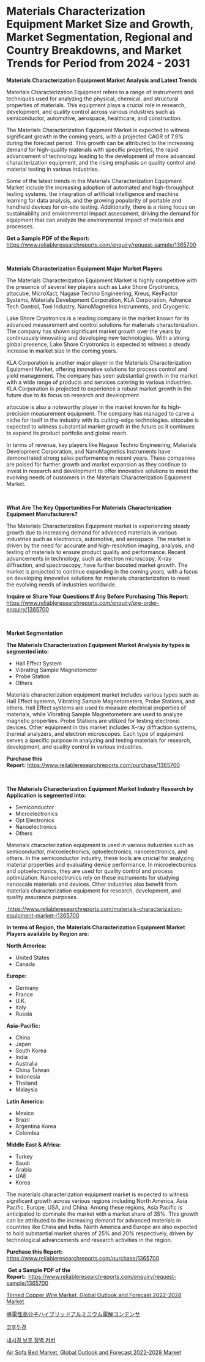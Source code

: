 <p><h1>Materials Characterization Equipment Market Size and Growth, Market Segmentation, Regional and Country Breakdowns, and Market Trends for Period from 2024 -  2031</h1></p><p><strong>Materials Characterization Equipment Market Analysis and Latest Trends</strong></p>
<p><p>Materials Characterization Equipment refers to a range of instruments and techniques used for analyzing the physical, chemical, and structural properties of materials. This equipment plays a crucial role in research, development, and quality control across various industries such as semiconductor, automotive, aerospace, healthcare, and construction.</p><p>The Materials Characterization Equipment Market is expected to witness significant growth in the coming years, with a projected CAGR of 7.9% during the forecast period. This growth can be attributed to the increasing demand for high-quality materials with specific properties, the rapid advancement of technology leading to the development of more advanced characterization equipment, and the rising emphasis on quality control and material testing in various industries.</p><p>Some of the latest trends in the Materials Characterization Equipment Market include the increasing adoption of automated and high-throughput testing systems, the integration of artificial intelligence and machine learning for data analysis, and the growing popularity of portable and handheld devices for on-site testing. Additionally, there is a rising focus on sustainability and environmental impact assessment, driving the demand for equipment that can analyze the environmental impact of materials and processes.</p></p>
<p><strong>Get a Sample PDF of the Report:&nbsp;</strong> <a href="https://www.reliableresearchreports.com/enquiry/request-sample/1365700">https://www.reliableresearchreports.com/enquiry/request-sample/1365700</a></p>
<p>&nbsp;</p>
<p><strong>Materials Characterization Equipment Major Market Players</strong></p>
<p><p>The Materials Characterization Equipment Market is highly competitive with the presence of several key players such as Lake Shore Cryotronics, attocube, MicroXact, Nagase Techno Engineering, Kreus, KeyFactor Systems, Materials Development Corporation, KLA Corporation, Advance Tech Control, Toei Industry, NanoMagnetics Instruments, and Cryogenic. </p><p>Lake Shore Cryotronics is a leading company in the market known for its advanced measurement and control solutions for materials characterization. The company has shown significant market growth over the years by continuously innovating and developing new technologies. With a strong global presence, Lake Shore Cryotronics is expected to witness a steady increase in market size in the coming years.</p><p>KLA Corporation is another major player in the Materials Characterization Equipment Market, offering innovative solutions for process control and yield management. The company has seen substantial growth in the market with a wide range of products and services catering to various industries. KLA Corporation is projected to experience a robust market growth in the future due to its focus on research and development.</p><p>attocube is also a noteworthy player in the market known for its high-precision measurement equipment. The company has managed to carve a niche for itself in the industry with its cutting-edge technologies. attocube is expected to witness substantial market growth in the future as it continues to expand its product portfolio and global reach.</p><p>In terms of revenue, key players like Nagase Techno Engineering, Materials Development Corporation, and NanoMagnetics Instruments have demonstrated strong sales performance in recent years. These companies are poised for further growth and market expansion as they continue to invest in research and development to offer innovative solutions to meet the evolving needs of customers in the Materials Characterization Equipment Market.</p></p>
<p>&nbsp;</p>
<p><strong>What Are The Key Opportunities For Materials Characterization Equipment Manufacturers?</strong></p>
<p><p>The Materials Characterization Equipment market is experiencing steady growth due to increasing demand for advanced materials in various industries such as electronics, automotive, and aerospace. The market is driven by the need for accurate and high-resolution imaging, analysis, and testing of materials to ensure product quality and performance. Recent advancements in technology, such as electron microscopy, X-ray diffraction, and spectroscopy, have further boosted market growth. The market is projected to continue expanding in the coming years, with a focus on developing innovative solutions for materials characterization to meet the evolving needs of industries worldwide.</p></p>
<p><strong>Inquire or Share Your Questions If Any Before Purchasing This Report:</strong> <a href="https://www.reliableresearchreports.com/enquiry/pre-order-enquiry/1365700">https://www.reliableresearchreports.com/enquiry/pre-order-enquiry/1365700</a></p>
<p>&nbsp;</p>
<p><strong>Market Segmentation</strong></p>
<p><strong>The Materials Characterization Equipment Market Analysis by types is segmented into:</strong></p>
<p><ul><li>Hall Effect System</li><li>Vibrating Sample Magnetometer</li><li>Probe Station</li><li>Others</li></ul></p>
<p><p>Materials characterization equipment market includes various types such as Hall Effect systems, Vibrating Sample Magnetometers, Probe Stations, and others. Hall Effect systems are used to measure electrical properties of materials, while Vibrating Sample Magnetometers are used to analyze magnetic properties. Probe Stations are utilized for testing electronic devices. Other equipment in this market includes X-ray diffraction systems, thermal analyzers, and electron microscopes. Each type of equipment serves a specific purpose in analyzing and testing materials for research, development, and quality control in various industries.</p></p>
<p><strong>Purchase this Report:&nbsp;</strong><a href="https://www.reliableresearchreports.com/purchase/1365700">https://www.reliableresearchreports.com/purchase/1365700</a></p>
<p>&nbsp;</p>
<p><strong>The Materials Characterization Equipment Market Industry Research by Application is segmented into:</strong></p>
<p><ul><li>Semiconductor</li><li>Microelectronics</li><li>Opt Electronics</li><li>Nanoelectronics</li><li>Others</li></ul></p>
<p><p>Materials characterization equipment is used in various industries such as semiconductor, microelectronics, optoelectronics, nanoelectronics, and others. In the semiconductor industry, these tools are crucial for analyzing material properties and evaluating device performance. In microelectronics and optoelectronics, they are used for quality control and process optimization. Nanoelectronics rely on these instruments for studying nanoscale materials and devices. Other industries also benefit from materials characterization equipment for research, development, and quality assurance purposes.</p></p>
<p><a href="https://www.reliableresearchreports.com/materials-characterization-equipment-market-r1365700">&nbsp;https://www.reliableresearchreports.com/materials-characterization-equipment-market-r1365700</a></p>
<p><strong>In terms of Region, the Materials Characterization Equipment Market Players available by Region are:</strong></p>
<p>
    <p> <strong> North America: </strong>
        <ul>
            <li>United States</li>
            <li>Canada</li>
        </ul>
        </p> 
    <p> <strong> Europe: </strong>
        <ul>
            <li>Germany</li>
            <li>France</li>
            <li>U.K.</li>
            <li>Italy</li>
            <li>Russia</li>
        </ul>
        </p> 
    <p> <strong> Asia-Pacific: </strong>
        <ul>
            <li>China</li>
            <li>Japan</li>
            <li>South Korea</li>
            <li>India</li>
            <li>Australia</li>
            <li>China Taiwan</li>
            <li>Indonesia</li>
            <li>Thailand</li>
            <li>Malaysia</li>
        </ul>
        </p> 
    <p> <strong> Latin America: </strong>
        <ul>
            <li>Mexico</li>
            <li>Brazil</li>
            <li>Argentina Korea</li>
            <li>Colombia</li>
        </ul>
        </p> 
    <p> <strong> Middle East & Africa: </strong>
        <ul>
            <li>Turkey</li>
            <li>Saudi</li>
            <li>Arabia</li>
            <li>UAE</li>
            <li>Korea</li>
        </ul>
    </p>
    </p>
<p><p>The materials characterization equipment market is expected to witness significant growth across various regions including North America, Asia Pacific, Europe, USA, and China. Among these regions, Asia Pacific is anticipated to dominate the market with a market share of 35%. This growth can be attributed to the increasing demand for advanced materials in countries like China and India. North America and Europe are also expected to hold substantial market shares of 25% and 20% respectively, driven by technological advancements and research activities in the region.</p></p>
<p><strong>Purchase this Report: </strong><a href="https://www.reliableresearchreports.com/purchase/1365700">https://www.reliableresearchreports.com/purchase/1365700</a></p>
<p>&nbsp;<strong>Get a Sample PDF of the Report:&nbsp;&nbsp;</strong><a href="https://www.reliableresearchreports.com/enquiry/request-sample/1365700">https://www.reliableresearchreports.com/enquiry/request-sample/1365700</a></p>
<p><strong></strong></p>
<p><p><a href="https://github.com/bulahHamill83/Market-Research-Report-List-1/blob/main/tinned-copper-wire-market-global-outlook-and-forecast-2022-2028-market.md">Tinned Copper Wire Market, Global Outlook and Forecast 2022-2028 Market</a></p><p><a href="https://github.com/qwpelcjko9242629/Market-Research-Report-List-3/blob/main/3743702123916.md">導電性高分子ハイブリッドアルミニウム電解コンデンサ</a></p><p><a href="https://github.com/kein8762/Market-Research-Report-List-2/blob/main/2223818125533.md">코후두경</a></p><p><a href="https://github.com/RichardLueilwitz787/Market-Research-Report-List-2/blob/main/6531056125532.md">내시경 보호 장벽 커버</a></p><p><a href="https://github.com/dinty11332244/Market-Research-Report-List-1/blob/main/air-sofa-bed-market-global-outlook-and-forecast-2022-2028-market.md">Air Sofa Bed Market, Global Outlook and Forecast 2022-2028 Market</a></p></p>